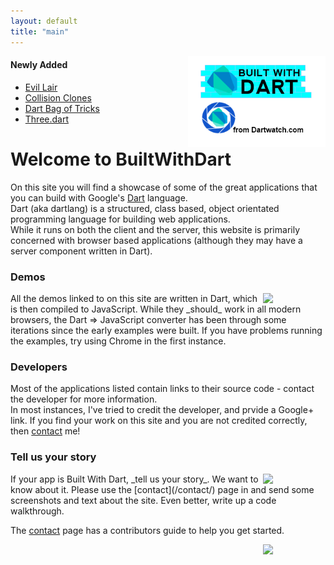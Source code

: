 ```yaml
---
layout: default
title: "main"
---
```


<img src="img/builtwithdart2.png" style="float:right; width:220px"/>  

<div  id="new-items">
<h4>Newly Added </h4>
<ul>
  <li><a href="/projects/games/evillair/">Evil Lair</a></li>
	<li><a href="/projects/frameworks/collision_clones/">Collision Clones</a></li>
	<li><a href="/projects/frameworks/bot/">Dart Bag of Tricks</a></li>
	<li><a href="/projects/frameworks/three/">Three.dart</a></li>
</ul>
</div>



# Welcome to BuiltWithDart


On this site you will find a showcase of some of the great applications that 
you can build with Google's [Dart](http://www.dartlang.org) language.  
Dart (aka dartlang) is a structured, class based, object orientated 
programming language for building web applications.  
While it runs on both the client and the server, this website is primarily 
concerned with browser based applications (although they may have 
a server component written in Dart).

### Demos

<img src="/projects/frameworks/buckshot/buckshot_calc.png" style="float:right; width:100px">
All the demos linked to on this site are written in Dart, which is then compiled 
to JavaScript.  While they _should_ work in all modern browsers, the Dart => JavaScript 
converter has been through some iterations since the early examples were built.  If you
 have problems running the examples, try using Chrome in the first instance.

### Developers
 

Most of the applications listed contain links to their source code - contact the developer for more information.  
In most instances, I've tried to credit the developer, and prvide a Google+ link.  If you find your work on this site
and you are not credited correctly, then [contact](/contact/) me!

### Tell us your story

<img src="/projects/apps/todomvc/todomvc.png" style="float:right; width:100px"> 
If your app is Built With Dart, _tell us your story_.  We want to know about it.  Please use the [contact](/contact/) page
in and send some screenshots and text about the site.  Even better, write up a code walkthrough.

The [contact](/contact/) page has a contributors guide to help you get started.

<img src="/projects/games/rpcgame/rpcgame.png" style="float:right; width:100px">
